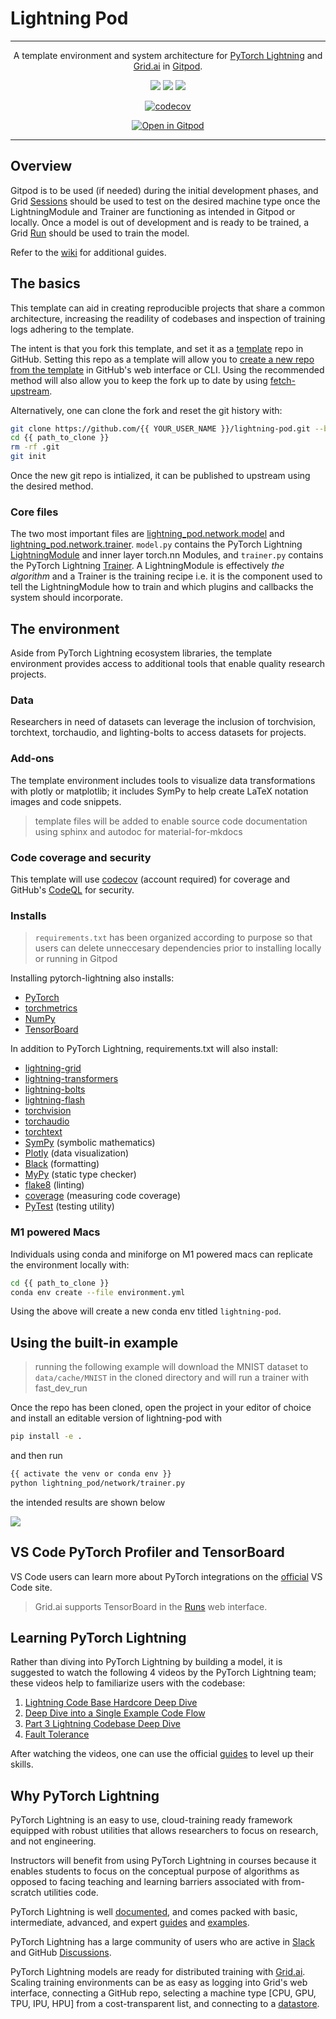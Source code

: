 # Lightning Pod
---

<div align="center">

A template environment and system architecture for [PyTorch Lightning](https://www.pytorchlightning.ai/) and [Grid.ai](https://www.grid.ai/) in [Gitpod](https://www.gitpod.io/).

[![](https://img.shields.io/badge/PyTorch_Lightning-Code-informational?style=flat&logo=pytorchlightning&logoColor=white&color=2bbc8a)](#)
[![](https://img.shields.io/badge/Grid.ai-Compute-informational?style=flat&logo=grid.ai&logoColor=white&color=2bbc8a)](#)
[![](https://img.shields.io/badge/Gitpod-DevEnv-informational?style=flat&logo=gitpod&logoColor=white&color=2bbc8a)](#)

[![codecov](https://codecov.io/gh/JustinGoheen/lightning-pod/branch/main/graph/badge.svg)](https://codecov.io/gh/JustinGoheen/lightning-pod)

[![Open in Gitpod](https://gitpod.io/button/open-in-gitpod.svg)](https://gitpod.io/#https://github.com/JustinGoheen/lightning-pod)

</div>

---

## Overview

Gitpod is to be used (if needed) during the initial development phases, and Grid [Sessions](https://docs.grid.ai/features/sessions) should be used to test on the desired machine type once the LightningModule and Trainer are functioning as intended in Gitpod or locally. Once a model is out of development and is ready to be trained, a Grid [Run](https://docs.grid.ai/features/runs/README) should be used to train the model.

Refer to the [wiki](https://github.com/JustinGoheen/lightning-pod/wiki) for additional guides.

## The basics

This template can aid in creating reproducible projects that share a common architecture, increasing the readility of codebases and inspection of training logs adhering to the template.

The intent is that you fork this template, and set it as a [template](https://docs.github.com/en/repositories/creating-and-managing-repositories/creating-a-template-repository) repo in GitHub. Setting this repo as a template will allow you to [create a new repo from the template](https://docs.github.com/en/repositories/creating-and-managing-repositories/creating-a-repository-from-a-template) in GitHub's web interface or CLI. Using the recommended method will also allow you to keep the fork up to date by using [fetch-upstream](https://docs.github.com/en/pull-requests/collaborating-with-pull-requests/working-with-forks/syncing-a-fork).

Alternatively, one can clone the fork and reset the git history with:

```sh
git clone https://github.com/{{ YOUR_USER_NAME }}/lightning-pod.git --branch main
cd {{ path_to_clone }}
rm -rf .git
git init
```

Once the new git repo is intialized, it can be published to upstream using the desired method.

### Core files

The two most important files are [lightning_pod.network.model](https://github.com/JustinGoheen/lightning-pod/blob/main/lightning_pod/network/model.py) and [lightning_pod.network.trainer](https://github.com/JustinGoheen/lightning-pod/blob/main/lightning_pod/network/trainer.py). `model.py` contains the PyTorch Lightning [LightningModule](https://pytorch-lightning.readthedocs.io/en/stable/common/lightning_module.html) and inner layer torch.nn Modules, and `trainer.py` contains the PyTorch Lightning [Trainer](https://pytorch-lightning.readthedocs.io/en/stable/common/trainer.html). A LightningModule is effectively _the algorithm_ and a Trainer is the training recipe i.e. it is the component used to tell the LightningModule how to train and which plugins and callbacks the system should incorporate.

## The environment

Aside from PyTorch Lightning ecosystem libraries, the template environment provides access to additional tools that enable quality research projects.

### Data
Researchers in need of datasets can leverage the inclusion of torchvision, torchtext, torchaudio, and lighting-bolts to access datasets for projects.

### Add-ons
The template environment includes tools to visualize data transformations with plotly or matplotlib; it includes SymPy to help create LaTeX notation images and code snippets.

> template files will be added to enable source code documentation using sphinx and autodoc for material-for-mkdocs

### Code coverage and security
This template will use [codecov](https://about.codecov.io/) (account required) for coverage and GitHub's [CodeQL](https://github.com/github/codeql-action) for security.

### Installs

> `requirements.txt` has been organized according to purpose so that users can delete unneccesary dependencies prior to installing locally or running in Gitpod

Installing pytorch-lightning also installs: 

- [PyTorch](https://pytorch.org/docs/stable/index.html)
- [torchmetrics](https://torchmetrics.readthedocs.io/en/stable/)
- [NumPy](https://numpy.org/)
- [TensorBoard](https://www.tensorflow.org/tensorboard)

In addition to PyTorch Lightning, requirements.txt will also install: 
- [lightning-grid](https://www.grid.ai/)
- [lightning-transformers](https://lightning-transformers.readthedocs.io/en/latest/)
- [lightning-bolts](https://lightning-bolts.readthedocs.io/en/stable/)
- [lightning-flash](https://lightning-flash.readthedocs.io/en/stable/)
- [torchvision](https://pytorch.org/vision/stable/index.html)
- [torchaudio](https://pytorch.org/audio/stable/index.html)
- [torchtext](https://pytorch.org/text/stable/index.html)
- [SymPy](https://www.sympy.org/en/index.html) (symbolic mathematics)
- [Plotly](https://plotly.com/python/) (data visualization)
- [Black](https://black.readthedocs.io/en/stable/) (formatting)
- [MyPy](https://github.com/python/mypy/tree/38f1e30e8137ccc1aad6a4f113eb4360c6206539) (static type checker)
- [flake8](https://flake8.pycqa.org/en/latest/#) (linting)
- [coverage](https://coverage.readthedocs.io/en/6.3.2/) (measuring code coverage)
- [PyTest](pytest) (testing utility)


### M1 powered Macs

Individuals using conda and miniforge on M1 powered macs can replicate the environment locally with:

```sh
cd {{ path_to_clone }}
conda env create --file environment.yml
```

Using the above will create a new conda env titled `lightning-pod`.

## Using the built-in example

> running the following example will download the MNIST dataset to `data/cache/MNIST` in the cloned directory and will run a trainer with fast_dev_run

Once the repo has been cloned, open the project in your editor of choice and install an editable version of lightning-pod with

```sh
pip install -e .
```

and then run 

```sh
{{ activate the venv or conda env }}
python lightning_pod/network/trainer.py 
```

the intended results are shown below

![](https://github.com/JustinGoheen/lightning-pod/blob/main/docs/imgs/example_run.png)


## VS Code PyTorch Profiler and TensorBoard

VS Code users can learn more about PyTorch integrations on the [official](https://code.visualstudio.com/docs/datascience/pytorch-support) VS Code site.

> Grid.ai supports TensorBoard in the [Runs](https://docs.grid.ai/features/runs/Analyzing%20Runs/metric-charts#tensorboard) web interface.

## Learning PyTorch Lightning

Rather than diving into PyTorch Lightning by building a model, it is suggested to watch the following 4 videos by the PyTorch Lightning team; these videos help to familiarize users with the codebase:

1. [Lightning Code Base Hardcore Deep Dive](https://youtu.be/aEeh9ucKUkU)
2. [Deep Dive into a Single Example Code Flow](https://youtu.be/NEpRYqdsm54)
3. [Part 3 Lightning Codebase Deep Dive](https://youtu.be/x4d4RDNJaZk)
4. [Fault Tolerance](https://youtu.be/aUtn7H1jYl4)

After watching the videos, one can use the official [guides](https://pytorch-lightning.readthedocs.io/en/latest/expertise_levels.html) to level up their skills.

## Why PyTorch Lightning

PyTorch Lightning is an easy to use, cloud-training ready framework equipped with robust utilities that allows researchers to focus on research, and not engineering.

Instructors will benefit from using PyTorch Lightning in courses because it enables students to focus on the conceptual purpose of algorithms as opposed to facing teaching and learning barriers associated with from-scratch utilities code. 

PyTorch Lightning is well [documented](https://pytorch-lightning.readthedocs.io/en/latest/), and comes packed with basic, intermediate, advanced, and expert [guides](https://pytorch-lightning.readthedocs.io/en/latest/expertise_levels.html) and [examples](https://pytorch-lightning.readthedocs.io/en/latest/notebooks/course_UvA-DL/01-introduction-to-pytorch.html).

PyTorch Lightning has a large community of users who are active in [Slack](https://join.slack.com/t/pytorch-lightning/shared_invite/zt-12iz3cds1-uyyyBYJLiaL2bqVmMN7n~A) and GitHub [Discussions](https://github.com/PyTorchLightning/pytorch-lightning/discussions).

PyTorch Lightning models are ready for distributed training with [Grid.ai](https://www.grid.ai/). Scaling training environments can be as easy as logging into Grid's web interface, connecting a GitHub repo, selecting a machine type [CPU, GPU, TPU, IPU, HPU] from a cost-transparent list, and connecting to a [datastore](https://docs.grid.ai/features/datastores).
